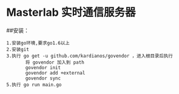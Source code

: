 
# Masterlab 实时通信服务器


##安装：

    1.安装go环境,要求go1.6以上
    2.安装git
    3.执行 go get -u github.com/kardianos/govendor ，进入根目录后执行
           将 govendor 加入到 path
           govendor init 
           govendor add +external
           govendor sync 
    5.执行 go run main.go



 
